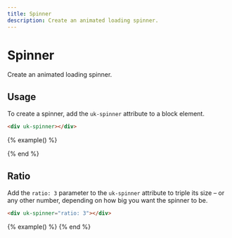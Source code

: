 ```yaml
---
title: Spinner
description: Create an animated loading spinner.
---
```


# Spinner

<p class="uk-text-lead">Create an animated loading spinner.</p>

## Usage

To create a spinner, add the `uk-spinner` attribute to a block element.

```html
<div uk-spinner></div>
```

{% example() %}
<div uk-spinner></div>
{% end %}

## Ratio

Add the `ratio: 3` parameter to the `uk-spinner` attribute to triple its size – or any other number, depending on how big you want the spinner to be.

```html
<div uk-spinner="ratio: 3"></div>
```

{% example() %}
<span class="uk-margin-small-right" uk-spinner="ratio: 3"></span>
<span uk-spinner="ratio: 4.5"></span>
{% end %}
